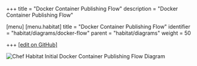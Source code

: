 +++
title = "Docker Container Publishing Flow"
description = "Docker Container Publishing Flow"

[menu]
  [menu.habitat]
    title = "Docker Container Publishing Flow"
    identifier = "habitat/diagrams/docker-flow"
    parent = "habitat/diagrams"
    weight = 50

+++
[\[edit on GitHub\]](https://github.com/habitat-sh/habitat/blob/main/components/docs-chef-io/content/habitat/docker_flow.md)

![Chef Habitat Initial Docker Container Publishing Flow Diagram](/images/habitat/habitat-initial-docker-container-publishing-flow.png)
